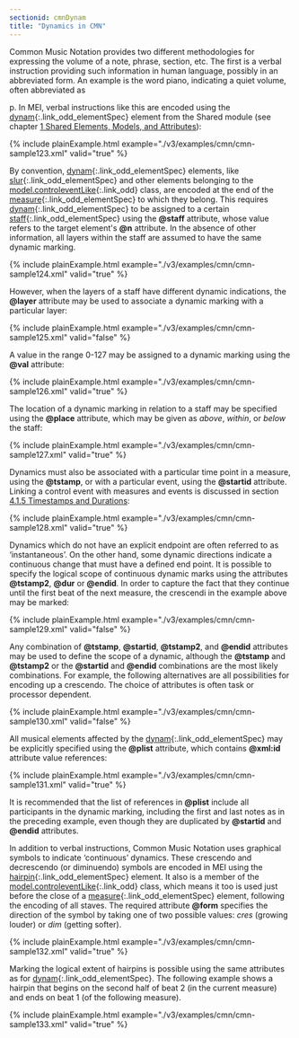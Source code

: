```yaml
---
sectionid: cmnDynam
title: "Dynamics in CMN"
---
```




Common Music Notation provides two different methodologies for expressing the volume
of a
note, phrase, section, etc. The first is a verbal instruction providing such information
in
human language, possibly in an abbreviated form. An example is the word <span class="hi">piano</span>, indicating a quiet volume, often abbreviated as

<span class="hi">p</span>. In MEI, verbal instructions like this are encoded
using the [dynam](/v3/elements/dynam.html){:.link_odd_elementSpec} element from the Shared module (see chapter 
<a class="link_ptr" title="Shared Elements, Models, and Attributes" href="/v3/guidelines/shared.html">1 Shared Elements, Models, and Attributes</a>):

{% include plainExample.html example="./v3/examples/cmn/cmn-sample123.xml" valid="true" %}


By convention, [dynam](/v3/elements/dynam.html){:.link_odd_elementSpec} elements, like [slur](/v3/elements/slur.html){:.link_odd_elementSpec} and
other elements belonging to the [model.controleventLike](/v3/model-classes/model.controleventLike.html){:.link_odd} class,
are encoded at the end of the [measure](/v3/elements/measure.html){:.link_odd_elementSpec} to which they belong. This
requires [dynam](/v3/elements/dynam.html){:.link_odd_elementSpec} to be assigned to a certain [staff](/v3/elements/staff.html){:.link_odd_elementSpec}
using the **@staff** attribute, whose value refers to the target element's
**@n** attribute. In the absence of other information, all layers within the staff
are assumed to have the same dynamic marking.

{% include plainExample.html example="./v3/examples/cmn/cmn-sample124.xml" valid="true" %}


However, when the layers of a staff have different dynamic indications, the
**@layer** attribute may be used to associate a dynamic marking with a particular
layer:

{% include plainExample.html example="./v3/examples/cmn/cmn-sample125.xml" valid="false" %}


A value in the range 0-127 may be assigned to a dynamic marking using the **@val**
attribute:

{% include plainExample.html example="./v3/examples/cmn/cmn-sample126.xml" valid="true" %}


The location of a dynamic marking in relation to a staff may be specified using the
**@place** attribute, which may be given as *above*, *within*,
or *below* the staff:

{% include plainExample.html example="./v3/examples/cmn/cmn-sample127.xml" valid="true" %}


Dynamics must also be associated with a particular time point in a measure, using
the
**@tstamp**, or with a particular event, using the **@startid** attribute.
Linking a control event with measures and events is discussed in section 
<a class="link_ptr" title="Timestamps and Durations" href="/v3/guidelines/cmn.html#cmnTstamp">4.1.5 Timestamps and Durations</a>:

{% include plainExample.html example="./v3/examples/cmn/cmn-sample128.xml" valid="true" %}

Dynamics which do not have an explicit endpoint are often referred to as
‘instantaneous’. On the other hand, some dynamic directions indicate a
continuous change that must have a defined end point. It is possible to specify the
logical
scope of continuous dynamic marks using the attributes **@tstamp2**, **@dur** or
**@endid**. In order to capture the fact that they continue until the first beat of
the next measure, the crescendi in the example above may be marked:

{% include plainExample.html example="./v3/examples/cmn/cmn-sample129.xml" valid="false" %}


Any combination of **@tstamp**, **@startid**, **@tstamp2**, and
**@endid** attributes may be used to define the scope of a dynamic, although the
**@tstamp** and **@tstamp2** or the **@startid** and **@endid**
combinations are the most likely combinations. For example, the following alternatives
are
all possibilities for encoding up a crescendo. The choice of attributes is
often task or processor dependent.

{% include plainExample.html example="./v3/examples/cmn/cmn-sample130.xml" valid="false" %}


All musical elements affected by the [dynam](/v3/elements/dynam.html){:.link_odd_elementSpec} may be explicitly
specified using the **@plist** attribute, which contains **@xml:id** attribute
value references:

{% include plainExample.html example="./v3/examples/cmn/cmn-sample131.xml" valid="true" %}


It is recommended that the list of references in **@plist** include all participants
in the dynamic marking, including the first and last notes as in the preceding example,
even
though they are duplicated by **@startid** and **@endid** attributes.


In addition to verbal instructions, Common Music Notation uses graphical symbols to
indicate ‘continuous’ dynamics. These crescendo and
decrescendo (or diminuendo) symbols are encoded in MEI using the
[hairpin](/v3/elements/hairpin.html){:.link_odd_elementSpec} element. It also is a member of the [model.controleventLike](/v3/model-classes/model.controleventLike.html){:.link_odd} class, which means it too is used just before the close of
a [measure](/v3/elements/measure.html){:.link_odd_elementSpec} element, following the encoding of all staves. The required
attribute **@form** specifies the direction of the symbol by taking one of two
possible values: *cres* (growing louder) or *dim* (getting
softer).

{% include plainExample.html example="./v3/examples/cmn/cmn-sample132.xml" valid="true" %}


Marking the logical extent of hairpins is possible using the same attributes as for
[dynam](/v3/elements/dynam.html){:.link_odd_elementSpec}. The following example shows a hairpin that begins on the second
half of beat 2 (in the current measure) and ends on beat 1 (of the following measure).

{% include plainExample.html example="./v3/examples/cmn/cmn-sample133.xml" valid="true" %}




